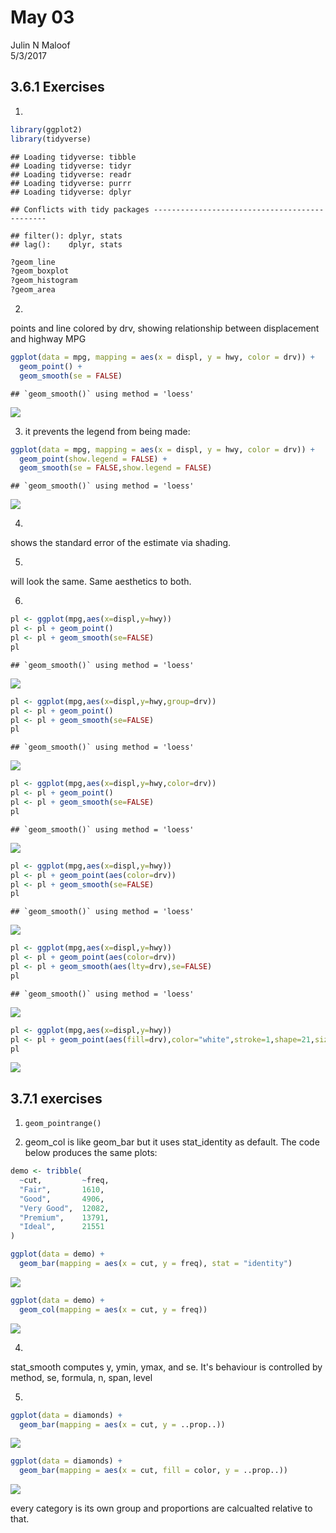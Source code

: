 # May 03
Julin N Maloof  
5/3/2017  



## 3.6.1 Exercises

1.


```r
library(ggplot2)
library(tidyverse)
```

```
## Loading tidyverse: tibble
## Loading tidyverse: tidyr
## Loading tidyverse: readr
## Loading tidyverse: purrr
## Loading tidyverse: dplyr
```

```
## Conflicts with tidy packages ----------------------------------------------
```

```
## filter(): dplyr, stats
## lag():    dplyr, stats
```

```r
?geom_line
?geom_boxplot
?geom_histogram
?geom_area
```

2.

points and line colored by drv, showing relationship between displacement and highway MPG


```r
ggplot(data = mpg, mapping = aes(x = displ, y = hwy, color = drv)) + 
  geom_point() + 
  geom_smooth(se = FALSE)
```

```
## `geom_smooth()` using method = 'loess'
```

![](May03_files/figure-html/unnamed-chunk-2-1.png)<!-- -->

3. it prevents the legend from being made:


```r
ggplot(data = mpg, mapping = aes(x = displ, y = hwy, color = drv)) + 
  geom_point(show.legend = FALSE) + 
  geom_smooth(se = FALSE,show.legend = FALSE)
```

```
## `geom_smooth()` using method = 'loess'
```

![](May03_files/figure-html/unnamed-chunk-3-1.png)<!-- -->

4.
shows the standard error of the estimate via shading.

5.
will look the same.  Same aesthetics to both.

6.

```r
pl <- ggplot(mpg,aes(x=displ,y=hwy))
pl <- pl + geom_point()
pl <- pl + geom_smooth(se=FALSE)
pl
```

```
## `geom_smooth()` using method = 'loess'
```

![](May03_files/figure-html/unnamed-chunk-4-1.png)<!-- -->


```r
pl <- ggplot(mpg,aes(x=displ,y=hwy,group=drv))
pl <- pl + geom_point()
pl <- pl + geom_smooth(se=FALSE)
pl
```

```
## `geom_smooth()` using method = 'loess'
```

![](May03_files/figure-html/unnamed-chunk-5-1.png)<!-- -->


```r
pl <- ggplot(mpg,aes(x=displ,y=hwy,color=drv))
pl <- pl + geom_point()
pl <- pl + geom_smooth(se=FALSE)
pl
```

```
## `geom_smooth()` using method = 'loess'
```

![](May03_files/figure-html/unnamed-chunk-6-1.png)<!-- -->


```r
pl <- ggplot(mpg,aes(x=displ,y=hwy))
pl <- pl + geom_point(aes(color=drv))
pl <- pl + geom_smooth(se=FALSE)
pl
```

```
## `geom_smooth()` using method = 'loess'
```

![](May03_files/figure-html/unnamed-chunk-7-1.png)<!-- -->


```r
pl <- ggplot(mpg,aes(x=displ,y=hwy))
pl <- pl + geom_point(aes(color=drv))
pl <- pl + geom_smooth(aes(lty=drv),se=FALSE)
pl
```

```
## `geom_smooth()` using method = 'loess'
```

![](May03_files/figure-html/unnamed-chunk-8-1.png)<!-- -->


```r
pl <- ggplot(mpg,aes(x=displ,y=hwy))
pl <- pl + geom_point(aes(fill=drv),color="white",stroke=1,shape=21,size=2)
pl
```

![](May03_files/figure-html/unnamed-chunk-9-1.png)<!-- -->

## 3.7.1 exercises

1. `geom_pointrange()`

2. geom_col is like geom_bar but it uses stat_identity as default.  The code below produces the same plots:


```r
demo <- tribble(
  ~cut,         ~freq,
  "Fair",       1610,
  "Good",       4906,
  "Very Good",  12082,
  "Premium",    13791,
  "Ideal",      21551
)

ggplot(data = demo) +
  geom_bar(mapping = aes(x = cut, y = freq), stat = "identity")
```

![](May03_files/figure-html/unnamed-chunk-10-1.png)<!-- -->


```r
ggplot(data = demo) +
  geom_col(mapping = aes(x = cut, y = freq))
```

![](May03_files/figure-html/unnamed-chunk-11-1.png)<!-- -->


4.

stat_smooth computes y, ymin, ymax, and se.  It's behaviour is controlled by method, se, formula, n, span, level

5.


```r
ggplot(data = diamonds) + 
  geom_bar(mapping = aes(x = cut, y = ..prop..))
```

![](May03_files/figure-html/unnamed-chunk-12-1.png)<!-- -->


```r
ggplot(data = diamonds) + 
  geom_bar(mapping = aes(x = cut, fill = color, y = ..prop..))
```

![](May03_files/figure-html/unnamed-chunk-13-1.png)<!-- -->

every category is its own group and proportions are calcualted relative to that.
